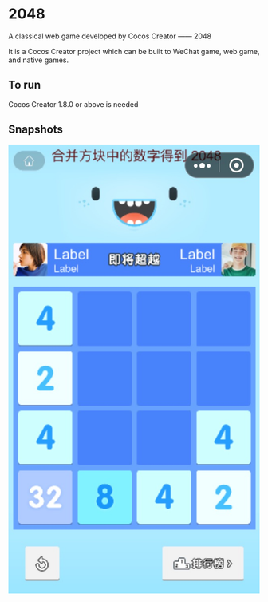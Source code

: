 # 2048
A classical web game developed by Cocos Creator —— 2048

It is a Cocos Creator project which can be built to WeChat game, web game, and native games.

## To run

Cocos Creator 1.8.0 or above is needed

## Snapshots

![](./snapshots/1553236117119.jpg)